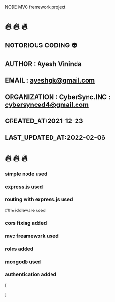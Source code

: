 NODE MVC fremework project

# 🔥 🔥 🔥
## NOTORIOUS CODING 👽

## AUTHOR : Ayesh Vininda
## EMAIL : ayeshgk@gmail.com
## ORGANIZATION : CyberSync.INC : cybersynced4@gmail.com
## CREATED_AT:2021-12-23
## LAST_UPDATED_AT:2022-02-06
# 🔥 🔥 🔥

### simple node used
### express.js used
### routing with express.js used
##m iddleware used
### cors fixing added
### mvc freamework used
### roles added
### mongodb used
### authentication added

[<div class="glitchButton"></div><script src="https://button.glitch.me/button.js"></script>]
